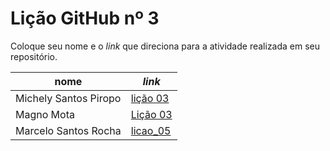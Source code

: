 # Lição GitHub nº 3

Coloque seu nome e o *link* que direciona para a atividade realizada em seu repositório.


nome                 | *link*
---------------------| ---
Michely Santos Piropo| [lição 03](https://github.com/Michelyy/licaoGH_03)
Magno Mota           | [Lição 03](https://github.com/Magno00/licao_03)
Marcelo Santos Rocha | [licao_05](https://github.com/mrocha2111s/licao_05)

